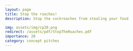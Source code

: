```yaml
---
layout: page
title: Stop the roaches!
description: Stop the cockroaches from stealing your food

img: assets/img/cp20.png
redirect: /assets/pdf/StopTheRoaches.pdf
importance: 20
category: concept pitches
---
```


